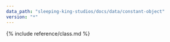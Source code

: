 ```yaml
---
data_path: "sleeping-king-studios/docs/data/constant-object"
version: "*"
---
```


{% include reference/class.md %}
